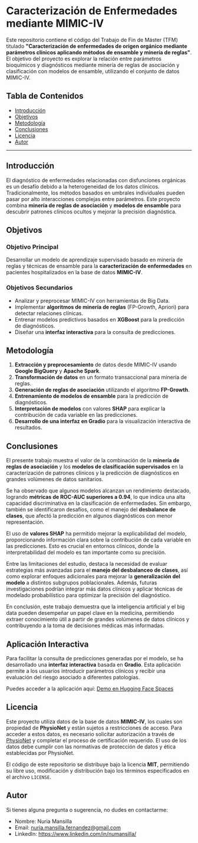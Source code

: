 # Caracterización de Enfermedades mediante MIMIC-IV

Este repositorio contiene el código del Trabajo de Fin de Máster (TFM) titulado **"Caracterización de enfermedades de origen orgánico mediante parámetros clínicos aplicando métodos de ensamble y minería de reglas"**. El objetivo del proyecto es explorar la relación entre parámetros bioquímicos y diagnósticos mediante minería de reglas de asociación y clasificación con modelos de ensamble, utilizando el conjunto de datos MIMIC-IV.

## Tabla de Contenidos

- [Introducción](#introducción)
- [Objetivos](#objetivos)
- [Metodología](#metodología)
- [Conclusiones](#conclusiones)
- [Licencia](#licencia)
- [Autor](#autor)

---

## Introducción

El diagnóstico de enfermedades relacionadas con disfunciones orgánicas es un desafío debido a la heterogeneidad de los datos clínicos. Tradicionalmente, los métodos basados en umbrales individuales pueden pasar por alto interacciones complejas entre parámetros. Este proyecto combina **minería de reglas de asociación** y **modelos de ensamble** para descubrir patrones clínicos ocultos y mejorar la precisión diagnóstica.

## Objetivos

### Objetivo Principal
Desarrollar un modelo de aprendizaje supervisado basado en minería de reglas y técnicas de ensamble para la **caracterización de enfermedades** en pacientes hospitalizados en la base de datos **MIMIC-IV**.

### Objetivos Secundarios
- Analizar y preprocesar MIMIC-IV con herramientas de Big Data.
- Implementar **algoritmos de minería de reglas** (FP-Growth, Apriori) para detectar relaciones clínicas.
- Entrenar modelos predictivos basados en **XGBoost** para la predicción de diagnósticos.
- Diseñar una **interfaz interactiva** para la consulta de predicciones.

## Metodología

1. **Extracción y preprocesamiento** de datos desde MIMIC-IV usando **Google BigQuery** y **Apache Spark**.
2. **Transformación de datos** en un formato transaccional para minería de reglas.
3. **Generación de reglas de asociación** utilizando el algoritmo **FP-Growth**.
4. **Entrenamiento de modelos de ensamble** para la predicción de diagnósticos.
5. **Interpretación de modelos** con valores **SHAP** para explicar la contribución de cada variable en las predicciones.
6. **Desarrollo de una interfaz en Gradio** para la visualización interactiva de resultados.

## Conclusiones

El presente trabajo muestra el valor de la combinación de la **minería de reglas de asociación** y los **modelos de clasificación supervisados** en la caracterización de patrones clínicos y la predicción de diagnósticos en grandes volúmenes de datos sanitarios.

Se ha observado que algunos modelos alcanzan un rendimiento destacado, logrando **métricas de ROC-AUC superiores a 0.94**, lo que indica una alta capacidad discriminativa en la clasificación de enfermedades. Sin embargo, también se identificaron desafíos, como el manejo del **desbalance de clases**, que afectó la predicción en algunos diagnósticos con menor representación.

El uso de **valores SHAP** ha permitido mejorar la explicabilidad del modelo, proporcionando información clara sobre la contribución de cada variable en las predicciones. Esto es crucial en entornos clínicos, donde la interpretabilidad del modelo es tan importante como su precisión.

Entre las limitaciones del estudio, destaca la necesidad de evaluar estrategias más avanzadas para el **manejo del desbalanceo de clases**, así como explorar enfoques adicionales para mejorar la **generalización del modelo** a distintos subgrupos poblacionales. Además, futuras investigaciones podrían integrar más datos clínicos y aplicar técnicas de modelado probabilístico para optimizar la precisión del diagnóstico.

En conclusión, este trabajo demuestra que la inteligencia artificial y el big data pueden desempeñar un papel clave en la medicina, permitiendo extraer conocimiento útil a partir de grandes volúmenes de datos clínicos y contribuyendo a la toma de decisiones médicas más informadas.

## Aplicación Interactiva

Para facilitar la consulta de predicciones generadas por el modelo, se ha desarrollado una **interfaz interactiva** basada en **Gradio**. Esta aplicación permite a los usuarios introducir parámetros clínicos y recibir una evaluación del riesgo asociado a diferentes patologías.

Puedes acceder a la aplicación aquí: [Demo en Hugging Face Spaces](https://huggingface.co/spaces/Nyanda/tfm-mdbb)

## Licencia

Este proyecto utiliza datos de la base de datos **MIMIC-IV**, los cuales son propiedad de **PhysioNet** y están sujetos a restricciones de acceso. Para acceder a estos datos, es necesario solicitar autorización a través de [PhysioNet](https://physionet.org/content/mimiciv/) y completar el proceso de certificación requerido. El uso de los datos debe cumplir con las normativas de protección de datos y ética establecidas por PhysioNet.

El código de este repositorio se distribuye bajo la licencia **MIT**, permitiendo su libre uso, modificación y distribución bajo los términos especificados en el archivo `LICENSE`.

## Autor

Si tienes alguna pregunta o sugerencia, no dudes en contactarme:
- Nombre: Nuria Mansilla
- Email: nuria.mansilla.fernandez@gmail.com
- LinkedIn: https://www.linkedin.com/in/numansilla/
